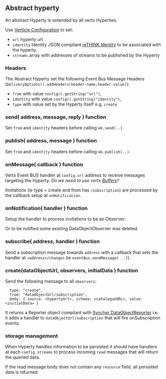## Abstract hyperty

An abstract Hyperty is extended by all vertx Hyperties.

Use [Verticle Configuration](http://vertx.io/docs/vertx-core/java/#_passing_configuration_to_a_verticle) to set:

* `url` hyperty url
* `identity` Identity JSON compliant [reTHINK Identity](https://rethink-project.github.io/specs/datamodel/core/user-identity/readme/) to be associated with the hyperty.
* `streams` array with addresses of streams to be published by the Hyperty

### Headers

The Abstract Hyperty set the following Event Bus Message Headers (`DeliveryOptions().addHeaders(header-name,header-value)`):

* `from` with value `config().getString("url")`,
* `identity` with value `config().getString("identity")`,
* `type` with value set by the Hyperty itself e.g. `create`

### send( address, message, reply ) function

Set `from` and `identity` headers before calling `eb.send(..)`.

### publish( address, message ) function

Set `from` and `identity` headers before calling `eb.publish(..)`.

### onMessage( callback ) function

Vertx Event BUS handler at `config.url` address to receive messages targeting the Hyperty. *Do we need to use vertx [Buffers](http://vertx.io/docs/vertx-core/java/#_buffers)?*

Invitations (ie type = create and from has `/subscription`) are processed by the callback setup at `onNotification`.

### onNotification( handler ) function

Setup the handler to process invitations to be an Observer:


Or to be notified some existing DataObjectObserver was deleted.

### subscribe( address, handler ) function

Send a subscription message towards `address` with a callback that sets the handler at `<address>/changes` (ie `eventBus.sendMessage( ..)`).

### create(dataObjectUrl, observers, initialData ) function

Send the following message to all `observers`:

```
  type: "create",
  from: "dataObjectUrl/subscription",
  body: { source: <hypertyUrl>, schema: <catalogueURL>, value: <initialData> }
```

It returns a Reporter object compliant with [Syncher DataObjectReporter](https://github.com/reTHINK-project/specs/blob/master/service-framework/syncher.md) i.e. it adds a handler to `dataObjectUrl/subscription` that will fire onSubscription events.

### storage management

When Hyperty handles information to be persisted it should have handlers at each `config.streams` to process incoming `read` messages that will return the queried data.

If the read message body does not contain any `resource` field, all persisted data is returned.
